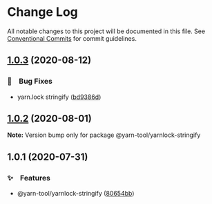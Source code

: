 # Change Log

All notable changes to this project will be documented in this file.
See [Conventional Commits](https://conventionalcommits.org) for commit guidelines.

## [1.0.3](https://github.com/bluelovers/ws-yarn-workspaces/compare/@yarn-tool/yarnlock-stringify@1.0.2...@yarn-tool/yarnlock-stringify@1.0.3) (2020-08-12)


### 🐛　Bug Fixes

* yarn.lock stringify ([bd9386d](https://github.com/bluelovers/ws-yarn-workspaces/commit/bd9386df34a151d9c69b30e44fc33bb57a9bf16f))





## [1.0.2](https://github.com/bluelovers/ws-yarn-workspaces/compare/@yarn-tool/yarnlock-stringify@1.0.1...@yarn-tool/yarnlock-stringify@1.0.2) (2020-08-01)

**Note:** Version bump only for package @yarn-tool/yarnlock-stringify





## 1.0.1 (2020-07-31)


### ✨　Features

* @yarn-tool/yarnlock-stringify ([80654bb](https://github.com/bluelovers/ws-yarn-workspaces/commit/80654bb5aeb821301121ecf74792b89a77f86d23))
